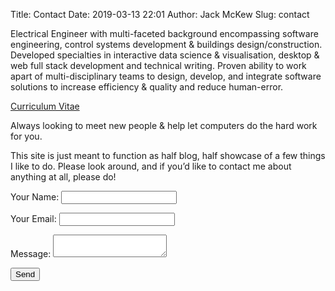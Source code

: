 Title: Contact
Date: 2019-03-13 22:01
Author: Jack McKew
Slug: contact

Electrical Engineer with multi-faceted background encompassing software engineering, control systems development & buildings design/construction. Developed specialties in interactive data science & visualisation, desktop & web full stack development and technical writing. Proven ability to work apart of multi-disciplinary teams to design, develop, and integrate software solutions to increase efficiency & quality and reduce human-error.

[Curriculum Vitae]({attach}/files/Jack_McKew_CV.pdf)

Always looking to meet new people & help let computers do the hard work for you.

This site is just meant to function as half blog, half showcase of a few things I like to do. Please look around, and if you’d like to contact me about anything at all, please do!

<form name="contact" method="POST" data-netlify="true">
  <p>
    <label>Your Name: <input type="text" name="name" /></label>
  </p>
  <p>
    <label>Your Email: <input type="email" name="email" /></label>
  </p>
  <p>
    <label>Message: <textarea name="message"></textarea></label>
  </p>
  <p>
    <button type="submit">Send</button>
  </p>
</form>
